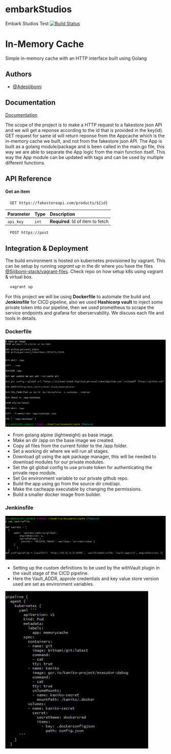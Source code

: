 # embarkStudios
Embark Studios Test
[![Build Status](http://192.168.56.4:32009/buildStatus/icon?job=Memorycache-multipipeline%2Fmain)](http://192.168.56.4:32009/job/Memorycache-multipipeline/job/main/)

# In-Memory Cache

Simple in-memory cache with an HTTP interface built using Golang


## Authors

- [@Adesijibomi](https://github.com/Sijibomi-stack/embarkStudios.git)

## Documentation

[Documentation](https://linktodocumentation)

The scope of the project is to make a HTTP request to a fakestore json API and we will get a reponse according to the id that is provided in the key(id).
GET request for same id will return reponse from the Appcache which is the in-memory cache we built, and not from the fakestore json API.
The App is built as a golang module/package and is been called in the main.go file, this way we are able to separate the App logic from the main function itself. This way the App module can be updated with tags and can be used by multiple different functions.


## API Reference

#### Get an item

```http
  GET https://fakestoreapi.com/products/${id}
```

| Parameter | Type     | Description                |
| :-------- | :------- | :------------------------- |
| `api_key` | `int` | **Required**. Id of item to fetch |

```http
  POST https://post
```


## Integration & Deployment

The build environment is hosted on kubernetes provisioned by vagrant. This can be setup by running 
*vagrant up* in the dir where you have the files [@Sijibomi-stack/vagrant-files](https://github.com/Sijibomi-stack/VagrantFiles.git).
Check repo on how setup k8s using vagrant & virtual box.

```bash
  vagrant up
```
For this project we will be using **Dockerfile** to automate the build and **Jenkinsfile** for CICD pipeline, also we used **Hashicorp vault** to inject some private token into our pipeline, then we used prometheus to scrape the service endpoints and grafana for oberservability. We discuss each file and tools in details.

### Dockerfile

![Dockerfile](DockerFile-Image.png)
- From golang alpine (lightweight) as base image.
- Make an dir /app on the base image we created.
- Copy all files from the current folder to the /app folder.
- Set a working dir where we will run all stages.
- Download git using the apk package manager, this will be needed to download modules for our private modules.
- Set the git global config to use private token for authenticating the private repo module.
- Set Go environment variable to our private github repo.
- Build the app using go from the source dir cmd/api.
- Make the cacheapp executable by changing the permissions.
-  Build a smaller docker image from builder.

### Jenkinsfile

![Vault Definitions](Vault-Definitions.png)
- Setting up the custom definitions to be used by the withVault plugin in the vault stage of the CICD pipeline. 
- Here the Vault_ADDR, approle credentials and key value   store version used are set as environment variables.

![Kubernets Agent](container.png)
